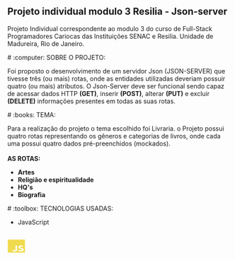 ## Projeto individual modulo 3 Resilia - Json-server
<p> Projeto Individual correspondente ao modulo 3 do curso de Full-Stack Programadores Cariocas das Instituições SENAC e Resilia. Unidade de Madureira, Rio de Janeiro.</p>
# :computer: SOBRE O PROJETO:
<p> Foi proposto o desenvolvimento de um servidor Json (JSON-SERVER) que tivesse três (ou mais) rotas, onde as entidades utilizadas deveriam possuir quatro (ou mais) atributos. O Json-Server deve ser funcional sendo capaz de acessar dados HTTP <b>(GET)</b>, inserir <b>(POST)</b>, alterar <b>(PUT)</b> e excluir <b>(DELETE)</b> informações presentes em todas as suas rotas. </p>
# :books: TEMA:
<p> Para a realização do projeto o tema escolhido foi Livraria. o Projeto possui quatro rotas representando os gêneros e categorias de livros, onde cada uma possui quatro dados pré-preenchidos (mockados). <br><br><b>AS ROTAS:</b>
<ul>
<li><b>Artes</b></li>
<li><b>Religião e espiritualidade</b> </li>
<li><b>HQ's</b></li>
<li><b>Biografia</b></li>
</ul>
# :toolbox: TECNOLOGIAS USADAS:
<ul>
  <li>JavaScript</li>
  </ul>

<div style="display: inline_block"><br>
<img align="center" alt="Will-Js" height="30" width="40" src="https://raw.githubusercontent.com/devicons/devicon/master/icons/javascript/javascript-plain.svg">
</div>
